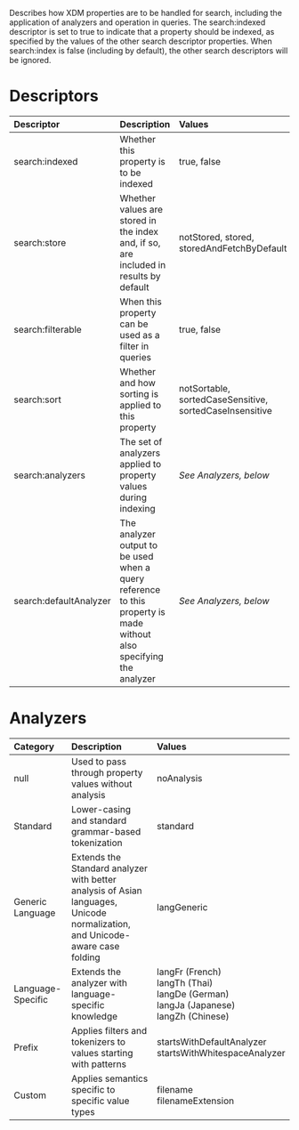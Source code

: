 Describes how XDM properties are to be handled for search, including the application of analyzers and operation in queries. The search:indexed descriptor is set to true to indicate that a property should be indexed, as specified by the values of the other search descriptor properties. When search:index is false (including by default), the other search descriptors will be ignored.

# Descriptors

| Descriptor             | Description                                                                                                         | Values                                                  | Default         |
| :--------------------- | :------------------------------------------------------------------------------------------------------------------ | :------------------------------------------------------ | :-------------- |
| search:indexed         | Whether this property is to be indexed                                                                              | true, false                                             | false           |
| search:store           | Whether values are stored in the index and, if so, are included in results by default                               | notStored, stored, storedAndFetchByDefault              | notStored       |
| search:filterable      | When this property can be used as a filter in queries                                                               | true, false                                             | false           |
| search:sort            | Whether and how sorting is applied to this property                                                                 | notSortable, sortedCaseSensitive, sortedCaseInsensitive | notSortable     |
| search:analyzers       | The set of analyzers applied to property values during indexing                                                     | _See Analyzers, below_                                  | \[ noAnalysis ] |
| search:defaultAnalyzer | The analyzer output to be used when a query reference to this property is made without also specifying the analyzer | _See Analyzers, below_    

# Analyzers

| Category          | Description                                                                                                                  | Values                                                                                           |
| :---------------- | :--------------------------------------------------------------------------------------------------------------------------- | :----------------------------------------------------------------------------------------------- |
| null              | Used to pass through property values without analysis                                                                        | noAnalysis                                                                                       |
| Standard          | Lower-casing and standard grammar-based tokenization                                                                         | standard                                                                                         |
| Generic Language  | Extends the Standard analyzer with better analysis of Asian languages, Unicode normalization, and Unicode-aware case folding | langGeneric                                                                                      |
| Language-Specific | Extends the analyzer with language-specific knowledge                                                                        | langFr (French)<br> langTh (Thai)<br> langDe (German)<br> langJa (Japanese)<br> langZh (Chinese) |
| Prefix            | Applies filters and tokenizers to values starting with patterns                                                              | startsWithDefaultAnalyzer<br> startsWithWhitespaceAnalyzer                                       |
| Custom            | Applies semantics specific to specific value types                                                                           | filename<br> filenameExtension  
